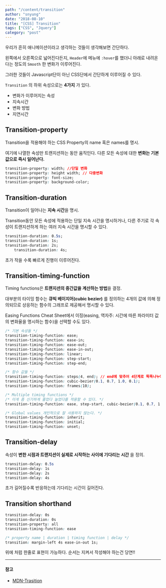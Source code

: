 ```yaml
---
path: "/content/transition"
author: "snyung"
date: "2018-08-10"
title: "[CSS] Transition"
tags: ["CSS", "Jquery"]
category: "post"
---
```


우리가 흔히 애니메이션이라고 생각하는 것들이 생각해보면 간단하다.

왼쪽에서 오른쪽으로 넓어진다든지, `Header`에 메뉴에 `:hover`를 했더니 아래로 내려온다는 정도의 `Smooth` 한 변화가 이루어진다.

그러한 것들이 Javascript단이 아닌 CSS단에서 간단하게 이루어질 수 있다.

`Transition` 의 하위 속성으로는 **4가지** 가 있다. 

- 변화가 이루어지는 속성
- 지속시간
- 변화 방법
- 지연시간

## Transition-property

Transition을 적용해야 하는 CSS Property의 name 혹은 names를 명시.

여기에 나열한 속성만 트랜지션하는 동안 움직인다. 다른 모든 속성에 대한 **변화는 기본값으로 즉시 일어난다.**

```css
transition-property: width; //단일 변화
transition-property: height width; // 다중변화
transition-property: font-size;
transition-property: background-color;
```

## Transition-duration

Transition이 일어나는 **지속 시간**을 명시.

Transition동안 모든 속성에 적용하는 단일 지속 시간을 명시하거나, 다른 주기로 각 속성이 트랜지션하게 하는 여러 지속 시간을 명시할 수 있다.

```css
transition-duration: 0.5s;
transition-duration: 1s;
transition-duration: 2s;
    transition-duration: 4s;
```

초가 작을 수록 빠르게 진행이 이루어진다.

## Transition-timing-function

Timing functions은 **트랜지션의 중간값을 계산하는 방법**을 결정.

대부분의 타이밍 함수는 **큐빅 베이지어(cubic bezier)** 를 정의하는 4개의 값에 의해 정의되므로 상응하는 함수의 그래프로 제공해서 명시할 수 있다.

Easing Functions Cheat Sheet에서 이징(easing, 역자주: 시간에 따른 파라미터 값의 변화율을 명시하는 함수)을 선택할 수도 있다.

```css
/* 기본 속성들 */
transition-timing-function: ease;
transition-timing-function: ease-in;
transition-timing-function: ease-out;
transition-timing-function: ease-in-out;
transition-timing-function: linear;
transition-timing-function: step-start;
transition-timing-function: step-end;

/* 함수 값들 */
transition-timing-function: steps(4, end); // end에 맞추어 4단계로 뚝뚝나누어 진행
transition-timing-function: cubic-bezier(0.1, 0.7, 1.0, 0.1);
transition-timing-function: frames(10);

/* Multiple timing functions */
/* 이게 좀 신기하게 줄었다 늘었다를 적용할 수 있다. */
transition-timing-function: ease, step-start, cubic-bezier(0.1, 0.7, 1.0, 0.1);

/* Global values_개인적으로 잘 사용하지 않는다. */
transition-timing-function: inherit;
transition-timing-function: initial;
transition-timing-function: unset;
```

## Transition-delay

속성이 **변한 시점과 트랜지션이 실제로 시작하는 사이에 기다리는 시간** 을 정의.

```css
transition-delay: 0.5s
transition-delay: 1s
transition-delay: 2s
transition-delay: 4s
```

초가 길어질수록 반응하는데 기다리는 시간이 길어진다.

## Transition shorthand

```css
transition-delay: 0s
transition-duration: 0s
transition-property: all
transition-timing-function: ease

/* property name | duration | timing function | delay */
transition: margin-left 4s ease-in-out 1s;
```

위에 처럼 한줄로 표현이 가능하다. 순서는 지켜서 작성해야 하는건 당연!!

---

#### 참고

- [MDN-Trasition](https://developer.mozilla.org/ko/docs/Web/CSS/CSS_Transitions/Using_CSS_transitions)